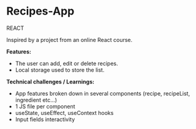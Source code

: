 # Recipes-App

REACT

Inspired by a project from an online React course.

**Features:**
- The user can add, edit or delete recipes.
- Local storage used to store the list.

**Technical challenges / Learnings:**
- App features broken down in several components (recipe, recipeList, ingredient etc...)
- 1 JS file per component
- useState, useEffect, useContext hooks
- Input fields interactivity
